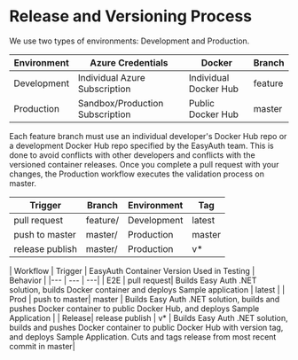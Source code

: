 # Release and Versioning Process

We use two types of environments: Development and Production. 

| Environment | Azure Credentials | Docker | Branch |
|--- | --- | ---| ---|
| Development | Individual Azure Subscription | Individual Docker Hub | feature |
| Production | Sandbox/Production Subscription | Public Docker Hub | master |

Each feature branch must use an individual developer's Docker Hub repo or a development Docker Hub repo specified by the EasyAuth team. This is done to avoid conflicts with other developers and conflicts with the versioned container releases. Once you complete a pull request with your changes, the Production workflow executes the validation process on master. 


| Trigger | Branch | Environment | Tag |
|--- | --- | ---| ---|
| pull request | feature/ | Development | latest |
| push to master | master/  | Production | master |
| release publish | master/ | Production | v* |


| Workflow | Trigger | EasyAuth Container Version Used in Testing | Behavior |
|--- | --- | ---|
| E2E | pull request| Builds Easy Auth .NET solution, builds Docker container and deploys Sample application | latest |
| Prod | push to master| master | Builds Easy Auth .NET solution, builds and pushes Docker container to public Docker Hub, and deploys Sample Application |
| Release| release publish | v* | Builds Easy Auth .NET solution, builds and pushes Docker container to public Docker Hub with version tag, and deploys Sample Application. Cuts and tags release from most recent commit in master| 

